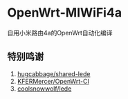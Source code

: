 # OpenWrt-MIWiFi4a
自用小米路由4a的OpenWrt自动化编译

## 特别鸣谢

1. [hugcabbage/shared-lede](https://github.com/hugcabbage/shared-lede)
2. [KFERMercer/OpenWrt-CI](https://github.com/KFERMercer/OpenWrt-CI)
3. [coolsnowwolf/lede](https://github.com/coolsnowwolf/lede)